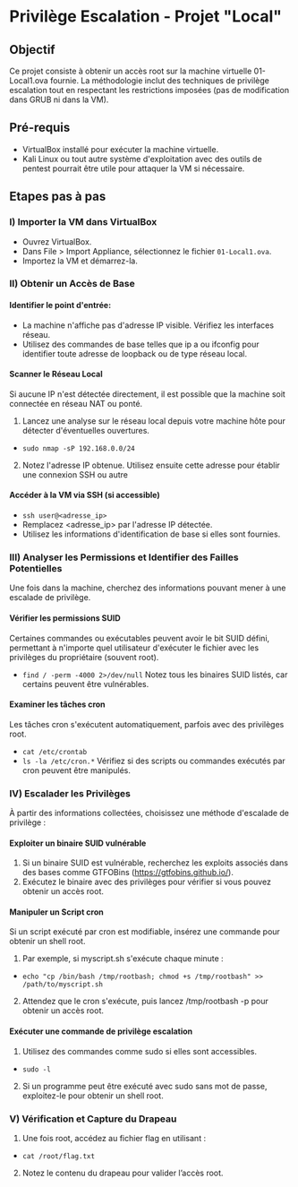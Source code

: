 # Privilège Escalation - Projet "Local"

## Objectif
Ce projet consiste à obtenir un accès root sur la machine virtuelle 01-Local1.ova fournie. La méthodologie inclut des techniques de privilège escalation tout en respectant les restrictions imposées (pas de modification dans GRUB ni dans la VM).

## Pré-requis
- VirtualBox installé pour exécuter la machine virtuelle.
- Kali Linux ou tout autre système d'exploitation avec des outils de pentest pourrait être utile pour attaquer la VM si nécessaire.

## Etapes pas à pas
### I) Importer la VM dans VirtualBox
- Ouvrez VirtualBox.
- Dans File > Import Appliance, sélectionnez le fichier ```01-Local1.ova```.
- Importez la VM et démarrez-la.

### II) Obtenir un Accès de Base
#### Identifier le point d'entrée:
- La machine n'affiche pas d'adresse IP visible. Vérifiez les interfaces réseau.
- Utilisez des commandes de base telles que ip a ou ifconfig pour identifier toute adresse de loopback ou de type réseau local.
#### Scanner le Réseau Local
Si aucune IP n'est détectée directement, il est possible que la machine soit connectée en réseau NAT ou ponté.
1. Lancez une analyse sur le réseau local depuis votre machine hôte pour détecter d'éventuelles ouvertures.
- ```sudo nmap -sP 192.168.0.0/24```
2. Notez l'adresse IP obtenue. Utilisez ensuite cette adresse pour établir une connexion SSH ou autre
#### Accéder à la VM via SSH (si accessible)
- ```ssh user@<adresse_ip>```
- Remplacez <adresse_ip> par l'adresse IP détectée.
- Utilisez les informations d'identification de base si elles sont fournies.

### III) Analyser les Permissions et Identifier des Failles Potentielles
Une fois dans la machine, cherchez des informations pouvant mener à une escalade de privilège.
#### Vérifier les permissions SUID
Certaines commandes ou exécutables peuvent avoir le bit SUID défini, permettant à n'importe quel utilisateur d'exécuter le fichier avec les privilèges du propriétaire (souvent root).
- ```find / -perm -4000 2>/dev/null```
Notez tous les binaires SUID listés, car certains peuvent être vulnérables.
#### Examiner les tâches cron
Les tâches cron s'exécutent automatiquement, parfois avec des privilèges root.
- ```cat /etc/crontab```
- ```ls -la /etc/cron.*```
Vérifiez si des scripts ou commandes exécutés par cron peuvent être manipulés.

### IV) Escalader les Privilèges
À partir des informations collectées, choisissez une méthode d'escalade de privilège :
#### Exploiter un binaire SUID vulnérable
1. Si un binaire SUID est vulnérable, recherchez les exploits associés dans des bases comme GTFOBins (https://gtfobins.github.io/).
2. Exécutez le binaire avec des privilèges pour vérifier si vous pouvez obtenir un accès root.
#### Manipuler un Script cron
Si un script exécuté par cron est modifiable, insérez une commande pour obtenir un shell root.
1. Par exemple, si myscript.sh s'exécute chaque minute :
- ```echo "cp /bin/bash /tmp/rootbash; chmod +s /tmp/rootbash" >> /path/to/myscript.sh```
2. Attendez que le cron s'exécute, puis lancez /tmp/rootbash -p pour obtenir un accès root.
#### Exécuter une commande de privilège escalation
1. Utilisez des commandes comme sudo si elles sont accessibles.
- ```sudo -l```
2. Si un programme peut être exécuté avec sudo sans mot de passe, exploitez-le pour obtenir un shell root.

### V) Vérification et Capture du Drapeau
1. Une fois root, accédez au fichier flag en utilisant :
- ```cat /root/flag.txt```
2. Notez le contenu du drapeau pour valider l’accès root.